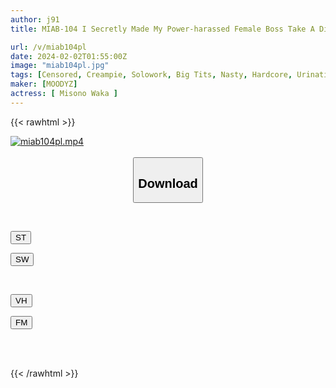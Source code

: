 ```yaml
---
author: j91
title: MIAB-104 I Secretly Made My Power-harassed Female Boss Take A Diuretic Because She Wouldn't Even Let Me Go To The Bathroom... I Was On The Verge Of Reaching My Limit And Had A Strong Creampie While Holding Back My Pee Waka Misono

url: /v/miab104pl
date: 2024-02-02T01:55:00Z
image: "miab104pl.jpg"
tags: [Censored, Creampie, Solowork, Big Tits, Nasty, Hardcore, Urination, Female Boss	]
maker: [MOODYZ]
actress: [ Misono Waka ]
---
```



{{< rawhtml >}}

<div class="video" data-videoid="z6q27vKgaMFYPza">
    <a href="javascript:;">
        <img src="/v/miab104pl/miab104pl.jpg" width="WIDTH" height="HEIGHT" alt="miab104pl.mp4" loading="lazy">
    </a>
</div>

<script type="text/javascript" src="https://j91.asia/asset/on-demand-st.js"></script>

<br>
  <link rel="stylesheet" href="https://j91.asia/asset/bs5.css">
  
  <center>
  <button class="btn btn-primary" type="button" data-bs-toggle="collapse" data-bs-target=".multi-collapse" aria-expanded="false" aria-controls="multiCollapseExample1 multiCollapseExample2"><h2>Download</h2></button></center>
</p>
<div class="row">
  <div class="col">
    <div class="collapse multi-collapse" id="multiCollapseExample1">
      <div class="card card-body">
	      	      <br>
<div class="buttons">  
<p><a href="https://streamtape.to/v/z6q27vKgaMFYPza" target="_blank"><button class="btn-hover color-3"><i class="fa fa-download"></i> ST</button></a></p>
<p><a href="https://flaswish.com/f89w6gwmy4wj" target="_blank"><button class="btn-hover color-2"><i class="fa fa-download"></i> SW</button></a></p></div>
    </div>
  </div>
</div>
  <div class="col">
    <div class="collapse multi-collapse" id="multiCollapseExample2">
      <div class="card card-body">
	      <br>
<div class="buttons">
<p><a href="javascript:;" target="_blank"><button class="btn-hover color-9"><i class="fa fa-download"></i> VH</button></a></p>
<p><a href="javascript:;" target="_blank"><button class="btn-hover color-8"><i class="fa fa-download"></i> FM</button></a></p></div>
<br><br>
      </div>
    </div>
  </div>
</div>

{{< /rawhtml >}}